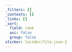 ```yaml
---
_filters: []
_contexts: []
_links: []
_sort:
  field: rank
  asc: false
  group: false
sticker: lucide//file-json-2
---
```

